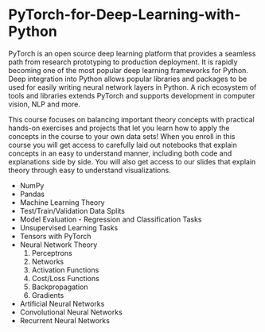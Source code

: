 # PyTorch-for-Deep-Learning-with-Python

PyTorch is an open source deep learning platform that provides a seamless path from research prototyping to production deployment. It is rapidly becoming one of the most popular deep learning frameworks for Python. Deep integration into Python allows popular libraries and packages to be used for easily writing neural network layers in Python. A rich ecosystem of tools and libraries extends PyTorch and supports development in computer vision, NLP and more.

This course focuses on balancing important theory concepts with practical hands-on exercises and projects that let you learn how to apply the concepts in the course to your own data sets! When you enroll in this course you will get access to carefully laid out notebooks that explain concepts in an easy to understand manner, including both code and explanations side by side. You will also get access to our slides that explain theory through easy to understand visualizations.

* NumPy
* Pandas
* Machine Learning Theory
* Test/Train/Validation Data Splits
* Model Evaluation - Regression and Classification Tasks
* Unsupervised Learning Tasks
* Tensors with PyTorch
* Neural Network Theory
  1. Perceptrons
  2. Networks
  3. Activation Functions
  4. Cost/Loss Functions
  5. Backpropagation
  6. Gradients
* Artificial Neural Networks
* Convolutional Neural Networks
* Recurrent Neural Networks
